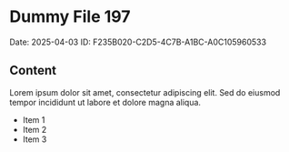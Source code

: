 # Dummy File 197

Date: 2025-04-03
ID: F235B020-C2D5-4C7B-A1BC-A0C105960533

## Content

Lorem ipsum dolor sit amet, consectetur adipiscing elit.
Sed do eiusmod tempor incididunt ut labore et dolore magna aliqua.

* Item 1
* Item 2
* Item 3

